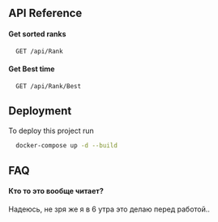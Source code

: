 
## API Reference

#### Get sorted ranks

```http
  GET /api/Rank
```

#### Get Best time

```http
  GET /api/Rank/Best
```


## Deployment

To deploy this project run

```bash
  docker-compose up -d --build
```


## FAQ

#### Кто то это вообще читает?

Надеюсь, не зря же я в 6 утра это делаю перед работой..

